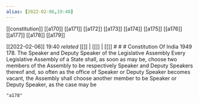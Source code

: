 ```yaml
---
alias: [2022-02-06,19:40]
---
```

[[constitution]] [[a170]] [[a171]] [[a172]] [[a173]] [[a174]] [[a175]] [[a176]] [[a177]] [[a178]] [[a179]]

[[2022-02-06]] 19:40 _related_ [[]] | [[]] | [[]] # # #
Constitution Of India 1949
178. The Speaker and Deputy Speaker of the Legislative Assembly Every Legislative Assembly of a State shall, as soon as may be, choose two members of the Assembly to be respectively Speaker and Deputy Speakers thereof and, so often as the office of Speaker or Deputy Speaker becomes vacant, the Assembly shall choose another member to be Speaker or Deputy Speaker, as the case may be
```query
"a178"
```